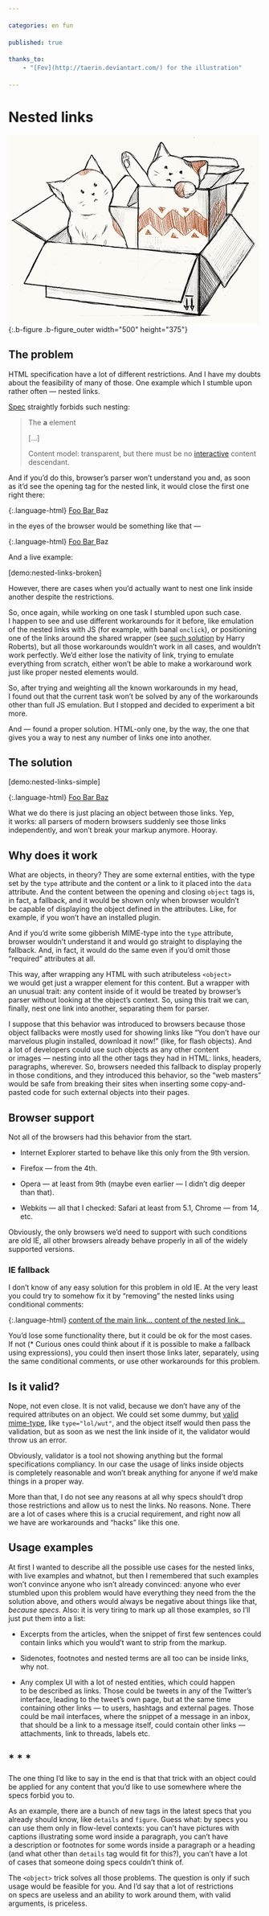 ```yaml
---

categories: en fun

published: true

thanks_to:
    - "[Fev](http://taerin.deviantart.com/) for the illustration"

---
```


# Nested links

![Cats playing nested links](nested-links.jpg){:.b-figure .b-figure_outer width="500" height="375"}


## The problem

HTML specification have a lot of different restrictions. And I have my doubts about the feasibility of many of those. One example which I stumble upon rather often — nested links.

[Spec](http://www.w3.org/TR/html5/text-level-semantics.html#the-a-element) straightly forbids such nesting:

> The **a** element
>
> […]
>
> Content model: transparent, but there must be no [interactive](http://www.w3.org/TR/html5/dom.html#interactive-content-0) content descendant.

And if you’d do this, browser’s parser won’t understand you and, as soon as it’d see the opening tag for the nested link, it would close the first one right there:

{:.language-html}
    <a href="#Foo">
        Foo
        <a href="#Bar">
            Bar
        </a>
        Baz
    </a>

in the eyes of the browser would be something like that —

{:.language-html}
    <a href="#Foo">
        Foo
        </a><a href="#Bar">
            Bar
        </a>
        Baz

And a live example:

[demo:nested-links-broken]

However, there are cases when you’d actually want to nest one link inside another despite the restrictions.

So, once again, while working on one task I stumbled upon such case. I happen to see and use different workarounds for it before, like emulation of the nested links with JS (for example, with banal `onclick`), or positioning one of the links around the shared wrapper (see [such solution](http://jsfiddle.net/csswizardry/rxsna/) by Harry Roberts), but all those workarounds wouldn’t work in all cases, and wouldn’t work perfectly. We’d either lose the nativity of link, trying to emulate everything from scratch, either won’t be able to make a workaround work just like proper nested elements would.

So, after trying and weighting all the known workarounds in my head, I found out that the current task won’t be solved by any of the workarounds other than full JS emulation. But I stopped and decided to experiment a bit more.

And — found a proper solution. HTML-only one, by the way, the one that gives you a way to nest any number of links one into another.


## The solution

[demo:nested-links-simple]

{:.language-html}
    <a href="#a">
        Foo
        <object>
            <a href="#b">
                Bar
            </a>
        </object>
        Baz
    </a>

What we do there is just placing an object between those links. Yep, it works: all parsers of modern browsers suddenly see those links independently, and won’t break your markup anymore. Hooray.

## Why does it work

What are objects, in theory? They are some external entities, with the type set by the `type` attribute and the content or a link to it placed into the `data` attribute. And the content between the opening and closing `object` tags is, in fact, a fallback, and it would be shown only when browser wouldn’t be capable of displaying the object defined in the attributes. Like, for example, if you won’t have an installed plugin.

And if you’d write some gibberish MIME-type into the `type` attribute, browser wouldn’t understand it and would go straight to displaying the fallback. And, in fact, it would do the same even if you’d omit those “required” attributes at all.

This way, after wrapping any HTML with such atributeless `<object>` we would get just a wrapper element for this content. But a wrapper with an unusual trait: any content inside of it would be treated by browser’s parser without looking at the object’s context. So, using this trait we can, finally, nest one link into another, separating them for parser.

I suppose that this behavior was introduced to browsers because those object fallbacks were mostly used for showing links like “You don’t have our marvelous plugin installed, download it now!” (like, for flash objects). And a lot of developers could use such objects as any other content or images — nesting into all the other tags they had in HTML: links, headers, paragraphs, wherever. So, browsers needed this fallback to display properly in those conditions, and they introduced this behavior, so the “web masters” would be safe from breaking their sites when inserting some copy-and-pasted code for such external objects into their pages.

## Browser support

Not all of the browsers had this behavior from the start.

- Internet Explorer started to behave like this only from the 9th version.

- Firefox — from the 4th.

- Opera — at least from 9th (maybe even earlier — I didn’t dig deeper than that).

- Webkits — all that I checked: Safari at least from 5.1, Chrome — from 14, etc.

Obviously, the only browsers we’d need to support with such conditions are old IE, all other browsers already behave properly in all of the widely supported versions.


### IE fallback

I don’t know of any easy solution for this problem in old IE. At the very least you could try to somehow fix it by “removing” the nested links using conditional comments:

{:.language-html}
    <a href="…">
        content of the main link…
        <object>
            <!--[if gte IE 9]><!--><a href="…"><!--<![endif]-->
                content of the nested link…
            <!--[if gte IE 9]><!--></a><!--<![endif]-->
        </object>
    </a>

You’d lose some functionality there, but it could be ok for the most cases. <span class="sidenote" id="try-expressions">If not (* Curious ones could think about if it is possible to make a fallback using expressions)</span>, you could then insert those links later, separately, using the same conditional comments, or use other workarounds for this problem.

## Is it valid?

Nope, not even close. It is not valid, because we don’t have any of the required attributes on an object. We could set some dummy, but [valid mime-type](http://www.w3.org/TR/html5/infrastructure.html#valid-mime-type), like `type="lol/wut"`, and the object itself would then pass the validation, but as soon as we nest the link inside of it, the validator would throw us an error.

Obviously, validator is a tool not showing anything but the formal specifications compliancy. In our case the usage of links inside objects is completely reasonable and won’t break anything for anyone if we’d make things in a proper way.

More than that, I do not see any reasons at all why specs should’t drop those restrictions and allow us to nest the links. No reasons. None. There are a lot of cases where this is a crucial requirement, and right now all we have are workarounds and “hacks” like this one.


## Usage examples

At first I wanted to describe all the possible use cases for the nested links, with live examples and whatnot, but then I remembered that such examples won’t convince anyone who isn’t already convinced: anyone who ever stumbled upon this problem would have everything they need from the the solution above, and others would always be negative about things like that, _because specs_. Also: it is very tiring to mark up all those examples, so I’ll just put them into a list:

- Excerpts from the articles, when the snippet of first few sentences could contain links which you would’t want to strip from the markup.

- Sidenotes, footnotes and nested terms are all too can be inside links, why not.

- Any complex UI with a lot of nested entities, which could happen to be described as links. Those could be tweets in any of the Twitter’s interface, leading to the tweet’s own page, but at the same time containing other links — to users, hashtags and external pages. Those could be mail interfaces, where the snippet of a message in an inbox, that should be a link to a message itself, could contain other links — attachments, link to threads, labels etc.

## * * *

The one thing I’d like to say in the end is that that trick with an object could be applied for any content that you’d like to use somewhere where the specs forbid you to.

As an example, there are a bunch of new tags in the latest specs that you already should know, like `details` and `figure`. Guess what: by specs you can use them only in flow-level contexts: you can’t have pictures with captions illustrating some word inside a paragraph, you can’t have a description or footnotes for some words inside a paragraph or a heading (and what other than `details` tag would fit for this?), you can’t have a lot of cases that someone doing specs couldn’t think of.

The `<object>` trick solves all those problems. The question is only if such usage would be feasible for you. And I’d say that a lot of restrictions on specs are useless and an ability to work around them, with valid arguments, is priceless.
